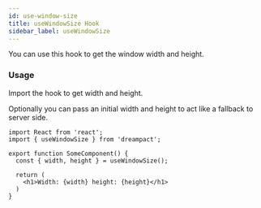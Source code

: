 ```yaml
---
id: use-window-size
title: useWindowSize Hook
sidebar_label: useWindowSize
---
```


You can use this hook to get the window width and height.

### Usage

Import the hook to get width and height.

Optionally you can pass an initial width and height to act like a fallback to server side.

```tsx
import React from 'react';
import { useWindowSize } from 'dreampact';

export function SomeComponent() {
  const { width, height } = useWindowSize();

  return (
    <h1>Width: {width} height: {height}</h1>
  )
}
```